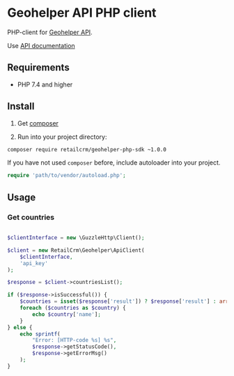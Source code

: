 # Geohelper API PHP client

PHP-client for [Geohelper API](http://geohelper.info/ru/doc/api).

Use [API documentation](http://geohelper.info/ru/documentation)

## Requirements

* PHP 7.4 and higher

## Install

1) Get [composer](https://getcomposer.org/download/)

2) Run into your project directory:
```bash
composer require retailcrm/geohelper-php-sdk ~1.0.0
```

If you have not used `composer` before, include autoloader into your project.
```php
require 'path/to/vendor/autoload.php';
```

## Usage

### Get countries

```php

$clientInterface = new \GuzzleHttp\Client();

$client = new RetailCrm\Geohelper\ApiClient(
    $clientInterface,
    'api_key'
);

$response = $client->countriesList();

if ($response->isSuccessful()) {
    $countries = isset($response['result']) ? $response['result'] : array();
    foreach ($countries as $country) {
        echo $country['name'];
    }
} else {
    echo sprintf(
        "Error: [HTTP-code %s] %s",
        $response->getStatusCode(),
        $response->getErrorMsg()
    );
}
```
